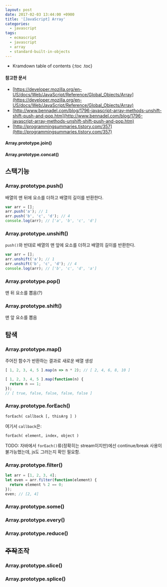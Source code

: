 ```yaml
---
layout: post
date: 2017-02-03 13:44:00 +0900
title: '[JavaScript] Array'
categories:
  - javascript
tags:
  - ecmascript
  - javascript
  - array
  - standard-built-in-objects
---
```


* Kramdown table of contents
{:toc .toc}

#### 참고한 문서

- [https://developer.mozilla.org/en-US/docs/Web/JavaScript/Reference/Global_Objects/Array](https://developer.mozilla.org/en-US/docs/Web/JavaScript/Reference/Global_Objects/Array)
- [http://www.bennadel.com/blog/1796-javascript-array-methods-unshift-shift-push-and-pop.htm](http://www.bennadel.com/blog/1796-javascript-array-methods-unshift-shift-push-and-pop.htm)
- [http://programmingsummaries.tistory.com/357](http://programmingsummaries.tistory.com/357)

#### Array.prototype.join()

#### Array.prototype.concat()


## 스택기능

### Array.prototype.push()

배열의 맨 뒤에 요소를 더하고 배열의 길이를 반환한다.

```js
var arr = [];
arr.push('a'); // 1
arr.push('b', 'c', 'd'); // 4
console.log(arr); // ['a', 'b', 'c', 'd']
```

### Array.prototype.unshift()

`push()`와 반대로 배열의 맨 앞에 요소를 더하고 배열의 길이를 반환한다.

```js
var arr = [];
arr.unshift('a'); // 1
arr.unshift('b', 'c', 'd'); // 4
console.log(arr); // ['b', 'c', 'd', 'a']
```

### Array.prototype.pop()

맨 뒤 요소를 뽑음(?)

### Array.prototype.shift()

맨 앞 요소를 뽑음

## 탐색

### Array.prototype.map()

주어진 함수가 반환하는 결과로 새로운 배열 생성

```js
[ 1, 2, 3, 4, 5 ].map(n => n * 2); // [ 2, 4, 6, 8, 10 ]

[ 1, 2, 3, 4, 5 ].map(function(n) {
  return n == 1;
});
// [ true, false, false, false, false ]
```

### Array.prototype.forEach()

```
forEach( callback [, thisArg ] )
```

여기서 `callback`은:
```
forEach( element, index, object )
```

TODO: 자바에서 `forEach()`류(정확히는 stream이지만)에선 continue/break 사용이 불가능했는데, js도 그러는지 확인 필요함.

### Array.prototype.filter()

```js
let arr = [1, 2, 3, 4];
let even = arr.filter(function(element) {
  return element % 2 == 0;
});
even; // [2, 4]
```

### Array.prototype.some()

### Array.prototype.every()

### Array.prototype.reduce()

## ~~주작~~조작

### Array.prototype.slice()

### Array.prototype.splice()
